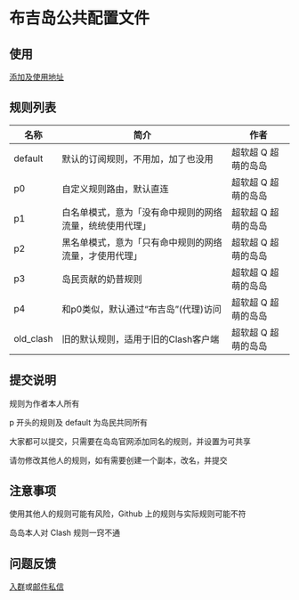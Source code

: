 # 布吉岛公共配置文件

## 使用

[添加及使用地址](https://app.bujidao.org/cc)

## 规则列表

| 名称      | 简介                                                     | 作者                |
| --------- | -------------------------------------------------------- | ------------------- |
| default   | 默认的订阅规则，不用加，加了也没用                       | 超软超 Q 超萌的岛岛 |
| p0        | 自定义规则路由，默认直连                                 | 超软超 Q 超萌的岛岛 |
| p1        | 白名单模式，意为「没有命中规则的网络流量，统统使用代理」 | 超软超 Q 超萌的岛岛 |
| p2        | 黑名单模式，意为「只有命中规则的网络流量，才使用代理」   | 超软超 Q 超萌的岛岛 |
| p3        | 岛民贡献的奶昔规则                                       | 超软超 Q 超萌的岛岛 |
| p4        | 和p0类似，默认通过“布吉岛”(代理)访问                     | 超软超 Q 超萌的岛岛 |
| old_clash | 旧的默认规则，适用于旧的Clash客户端                      | 超软超 Q 超萌的岛岛 |

## 提交说明

规则为作者本人所有

p 开头的规则及 default 为岛民共同所有

大家都可以提交，只需要在岛岛官网添加同名的规则，并设置为可共享

请勿修改其他人的规则，如有需要创建一个副本，改名，并提交

## 注意事项

使用其他人的规则可能有风险，Github 上的规则与实际规则可能不符

岛岛本人对 Clash 规则一窍不通

## 问题反馈

[入群](https://bujidaoChat.t.me)或[邮件私信](mailto:bujidao@duck.com)
